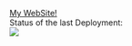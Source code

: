 <a href="https://nefedov.website" target="_blank">My WebSite!</a><br>
Status of the last Deployment:<br>
<img src="https://github.com/lyedok/WebSite/workflows/main.yml/badge.svg"><br>
